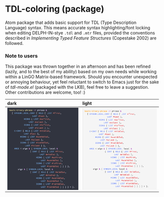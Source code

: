 # TDL-coloring (package)
Atom package that adds basic support for TDL (Type Description Language) syntax. This means accurate syntax highlighting/font locking when editing DELPH-IN-stye `.tdl` and `.mtr` files, provided the conventions described in *Implementing Typed Feature Structures* (Copestake 2002) are followed. 

### Note to users
This package was thrown together in an afternoon and has been refined (lazily, and to the best of my ability) based on my own needs while working within a LinGO Matrix-based framework. Should you encounter unexpected or annoying behaviour, yet feel reluctant to switch to Emacs just for the sake of *tdl-mode.el* (packaged with the LKB), feel free to leave a suggestion. Other contributions are welcome, too! :) 

dark                                                                                          | light
:--------------------------------------------------------------------------------------------- | :------------------------------------------------------------------------------------
![](https://raw.githubusercontent.com/lemontheme/tdl-coloring/master/screenshots/dark_tdl.png) | ![](https://raw.githubusercontent.com/lemontheme/tdl-coloring/master/screenshots/light_tdl.png)
